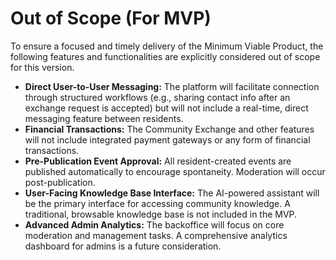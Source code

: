 # Out of Scope (For MVP)

To ensure a focused and timely delivery of the Minimum Viable Product, the following features and functionalities are explicitly considered out of scope for this version.

*   **Direct User-to-User Messaging:** The platform will facilitate connection through structured workflows (e.g., sharing contact info after an exchange request is accepted) but will not include a real-time, direct messaging feature between residents.
*   **Financial Transactions:** The Community Exchange and other features will not include integrated payment gateways or any form of financial transactions.
*   **Pre-Publication Event Approval:** All resident-created events are published automatically to encourage spontaneity. Moderation will occur post-publication.
*   **User-Facing Knowledge Base Interface:** The AI-powered assistant will be the primary interface for accessing community knowledge. A traditional, browsable knowledge base is not included in the MVP.
*   **Advanced Admin Analytics:** The backoffice will focus on core moderation and management tasks. A comprehensive analytics dashboard for admins is a future consideration.
